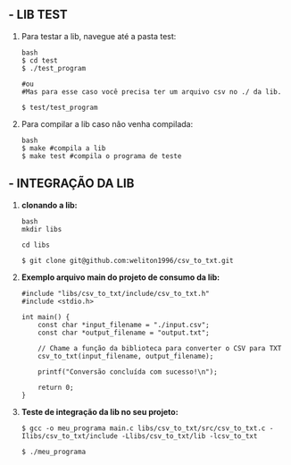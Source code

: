 ## - LIB TEST
1. Para testar a lib, navegue até a pasta test:
     ```
     bash
    $ cd test
    $ ./test_program

    #ou
    #Mas para esse caso você precisa ter um arquivo csv no ./ da lib.

    $ test/test_program

    ```
2. Para compilar a lib caso não venha compilada:
    ```
    bash
    $ make #compila a lib 
    $ make test #compila o programa de teste 

    ```
## - INTEGRAÇÃO DA LIB 

1. **clonando a lib:**
    ```
    bash
    mkdir libs

    cd libs

    $ git clone git@github.com:weliton1996/csv_to_txt.git

    ```

2. **Exemplo arquivo main do projeto de consumo da lib:**
    ```
    #include "libs/csv_to_txt/include/csv_to_txt.h"
    #include <stdio.h>

    int main() {
        const char *input_filename = "./input.csv";
        const char *output_filename = "output.txt";

        // Chame a função da biblioteca para converter o CSV para TXT
        csv_to_txt(input_filename, output_filename);

        printf("Conversão concluída com sucesso!\n");

        return 0; 
    }
    ```

3. **Teste de integração da lib no seu projeto:**
    ```
    $ gcc -o meu_programa main.c libs/csv_to_txt/src/csv_to_txt.c -Ilibs/csv_to_txt/include -Llibs/csv_to_txt/lib -lcsv_to_txt

    $ ./meu_programa
    ```